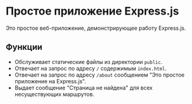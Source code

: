 # Простое приложение Express.js

Это простое веб-приложение, демонстрирующее работу Express.js.

## Функции

* Обслуживает статические файлы из директории `public`.
* Отвечает на запрос по адресу `/`  содержимым `index.html`.
* Отвечает на запрос по адресу `/about` сообщением "Это простое приложение на Express.js".
* Выдает сообщение "Страница не найдена" для всех несуществующих маршрутов.